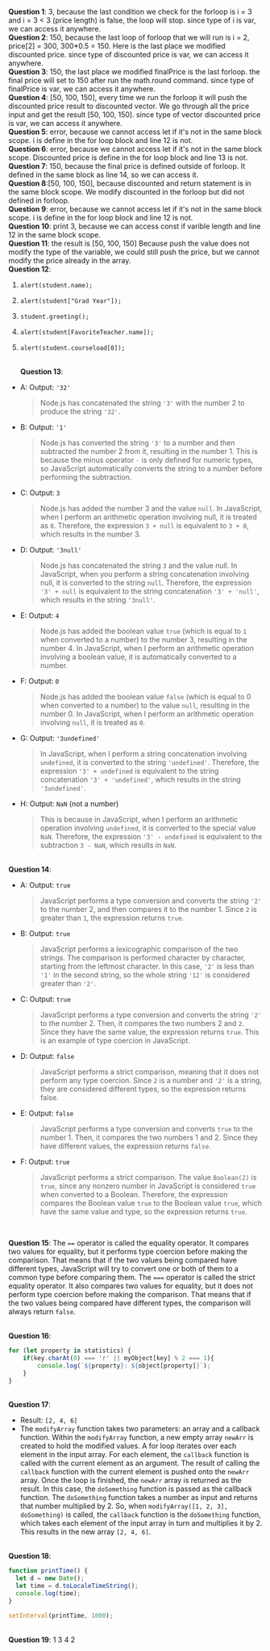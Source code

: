 <b>Question 1</b>: 3, because the last condition we check for the forloop is i = 3 and i = 3 < 3 (price length) is false, the loop will stop. since type of i is var, we can access it anywhere. <br>
<b>Question 2</b>: 150,  because the last loop of forloop that we will run is i = 2, price[2] = 300, 300*0.5 = 150. Here is the last place we modified discounted price. since type of discounted price is var, we can access it anywhere. <br>
<b>Question 3</b>: 150, the last place we modified finalPrice is the last forloop. the final price will set to 150 after run the math.round command. since type of finalPrice is var, we can access it anywhere.<br>
<b>Question 4</b>: [50, 100, 150], every time we run the forloop it will push the discounted price result to discounted vector. We go through all the price input and get the result [50, 100, 150]. since type of vector discounted price is var, we can access it anywhere.<br>
<b>Question 5</b>: error, because we cannot access let if it's not in the same block scope. i is define in the for loop block and line 12 is not. <br>
<b>Question 6</b>: error, because we cannot access let if it's not in the same block scope. Discounted price is define in the for loop block and line 13 is not. <br>
<b>Question 7</b>: 150, because the final price is defined outside of forloop. It defined in the same block as line 14, so we can access it.<br>
<b>Question 8</b>:[50, 100, 150], because discounted and return statement is in the same block scope. We modify discounted in the forloop but did not defined in forloop. <br>
<b>Question 9</b>: error, because we cannot access let if it's not in the same block scope. i is define in the for loop block and line 12 is not. <br>
<b>Question 10</b>: print 3, because we can access const if varible length and line 12 in the same block scope. <br>
<b>Question 11</b>: the result is [50, 100, 150] Because push the value does not modify the type of the variable, we could still push the price, but we cannot modify the price already in the array. 
<br>
<b>Question 12</b>:
1. `alert(student.name);`
2. `alert(student["Grad Year"]);`
3. `student.greeting();`
4. `alert(student[FavoriteTeacher.name]);`
5. `alert(student.courseload[0]);`



   <br>
   <b>Question 13</b>:
-  A: Output: `'32'`
   > Node.js has concatenated the string `'3'` with the number 2 to produce the string `'32'`.
-  B: Output: `'1'`
   > Node.js has converted the string `'3'` to a number and then subtracted the number 2 from it, resulting in the number 1. This is because the minus operator `-` is only defined for numeric types, so JavaScript automatically converts the string to a number before performing the subtraction.
-  C: Output: `3`
   > Node.js has added the number 3 and the value `null`. In JavaScript, when I perform an arithmetic operation involving null, it is treated as `0`. Therefore, the expression `3 + null` is equivalent to `3 + 0`, which results in the number 3.
-  D: Output: `'3null'`
   >  Node.js has concatenated the string `3` and the value null. In JavaScript, when you perform a string concatenation involving null, it is converted to the string `null`. Therefore, the expression `'3' + null` is equivalent to the string concatenation `'3' + 'null'`, which results in the string `'3null'`.
-  E: Output: `4`
   > Node.js has added the boolean value `true` (which is equal to `1` when converted to a number) to the number 3, resulting in the number 4. In JavaScript, when I perform an arithmetic operation involving a boolean value, it is automatically converted to a number.
-  F: Output: `0` 
   >  Node.js has added the boolean value `false` (which is equal to 0 when converted to a number) to the value `null`, resulting in the number 0. In JavaScript, when I perform an arithmetic operation involving `null`, it is treated as `0`.
-  G: Output: `'3undefined'`
   > In JavaScript, when I perform a string concatenation involving `undefined`, it is converted to the string `'undefined'`. Therefore, the expression `'3' + undefined` is equivalent to the string concatenation `'3' + 'undefined'`, which results in the string `'3undefined'`.
-  H: Output: `NaN` (not a number)
   > This is because in JavaScript, when I perform an arithmetic operation involving `undefined`, it is converted to the special value `NaN`. Therefore, the expression `'3' - undefined` is equivalent to the subtraction `3 - NaN`, which results in `NaN`.

 <br>
   <b>Question 14</b>:

-  A: Output: `true` 
    > JavaScript performs a type conversion and converts the string `'2'` to the number 2, and then compares it to the number 1. Since `2` is greater than `1`, the expression returns `true`.
-  B: Output: `true` 
    > JavaScript performs a lexicographic comparison of the two strings. The comparison is performed character by character, starting from the leftmost character. In this case, `'2'` is less than `'1'` in the second string, so the whole string `'12'` is considered greater than `'2'`.
-  C: Output: `true`
    > JavaScript performs a type conversion and converts the string `'2'` to the number 2. Then, it compares the two numbers 2 and `2`. Since they have the same value, the expression returns `true`. This is an example of type coercion in JavaScript.
-   D: Output: `false`
    > JavaScript performs a strict comparison, meaning that it does not perform any type coercion. Since `2` is a number and `'2'` is a string, they are considered different types, so the expression returns false.
-   E: Output: `false`
    > JavaScript performs a type conversion and converts `true` to the number 1. Then, it compares the two numbers 1 and 2. Since they have different values, the expression returns `false`.
-   F: Output: `true`
    > JavaScript performs a strict comparison. The value `Boolean(2)` is `true`, since any nonzero number in JavaScript is considered `true` when converted to a Boolean. Therefore, the expression compares the Boolean value `true` to the Boolean value `true`, which have the same value and type, so the expression returns `true`.

<br>

   <b>Question 15</b>: The `==` operator is called the equality operator. It compares two values for equality, but it performs type coercion before making the comparison. That means that if the two values being compared have different types, JavaScript will try to convert one or both of them to a common type before comparing them. The `===` operator is called the strict equality operator. It also compares two values for equality, but it does not perform type coercion before making the comparison. That means that if the two values being compared have different types, the comparison will always return `false`. 

<br>
<b>Question 16</b>: 

```javascript
for (let property in statistics) {
    if(key.charAt(0) === 'r' || myObject[key] % 2 === 1){
        console.log(`${property}: ${object[property]}`);
    }
}
```

<br>
<b>Question 17</b>:

- Result: `[2, 4, 6]`
- The `modifyArray` function takes two parameters: an array and a callback function.
Within the `modifyArray` function, a new empty array `newArr` is created to hold the modified values. A for loop iterates over each element in the input array. For each element, the `callback` function is called with the current element as an argument. The result of calling the `callback` function with the current element is pushed onto the `newArr` array. Once the loop is finished, the `newArr` array is returned as the result.
In this case, the `doSomething` function is passed as the callback function. The `doSomething` function takes a number as input and returns that number multiplied by 2. So, when `modifyArray([1, 2, 3], doSomething)` is called, the `callback` function is the `doSomething` function, which takes each element of the input array in turn and multiplies it by 2. This results in the new array `[2, 4, 6]`.

<br>
<b>Question 18</b>:

```javascript
function printTime() {
  let d = new Date();
  let time = d.toLocaleTimeString();
  console.log(time);
}

setInterval(printTime, 1000);
```

<br>
<b>Question 19</b>:
1 3 4 2

  

